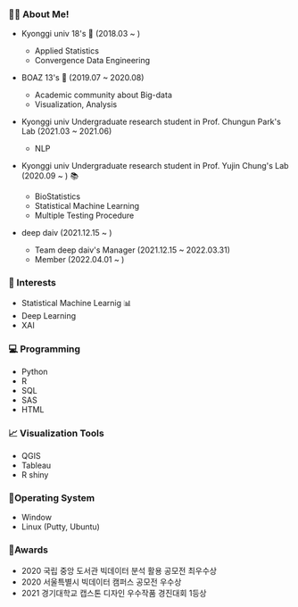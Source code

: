 ### 🙋‍♀️ About Me!
- Kyonggi univ 18's 🏫 (2018.03 ~ )
  - Applied Statistics 
  - Convergence Data Engineering
 
- BOAZ 13's 🐘 (2019.07 ~ 2020.08)
  - Academic community about Big-data
  - Visualization, Analysis


- Kyonggi univ Undergraduate research student in Prof. Chungun Park's Lab (2021.03 ~ 2021.06)
  - NLP
  
- Kyonggi univ Undergraduate research student in Prof. Yujin Chung's Lab (2020.09 ~ ) :books:
  - BioStatistics
  - Statistical Machine Learning
  - Multiple Testing Procedure

- deep daiv (2021.12.15 ~ )
  - Team deep daiv's Manager (2021.12.15 ~ 2022.03.31)
  - Member (2022.04.01 ~ )

### 🥰 Interests 
- Statistical Machine Learnig 📊
- Deep Learning
- XAI


### 💻 Programming 
- Python
- R
- SQL
- SAS
- HTML

### 📈 Visualization Tools
- QGIS
- Tableau
- R shiny

### 📄Operating System
- Window
- Linux (Putty, Ubuntu)

### 🏅Awards
- 2020 국립 중앙 도서관 빅데이터 분석 활용 공모전 최우수상
- 2020 서울특별시 빅데이터 캠퍼스 공모전 우수상
- 2021 경기대학교 캡스톤 디자인 우수작품 경진대회 1등상




<!--
**GGoYoungHee/GGoYoungHee** is a ✨ _special_ ✨ repository because its `README.md` (this file) appears on your GitHub profile.

Here are some ideas to get you started:

- 🔭 I’m currently working on ...
- 🌱 I’m currently learning ...
- 👯 I’m looking to collaborate on ...
- 🤔 I’m looking for help with ...
- 💬 Ask me about ...
- 📫 How to reach me: ...
- 😄 Pronouns: ...
- ⚡ Fun fact: ...
-->

